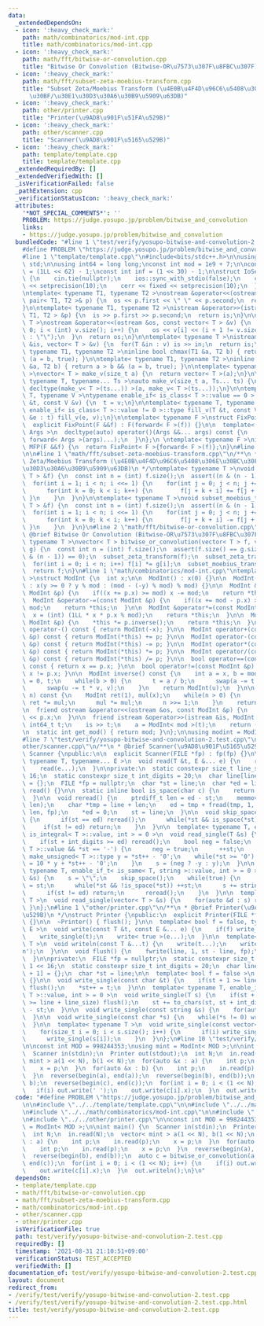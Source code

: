 ```yaml
---
data:
  _extendedDependsOn:
  - icon: ':heavy_check_mark:'
    path: math/combinatorics/mod-int.cpp
    title: math/combinatorics/mod-int.cpp
  - icon: ':heavy_check_mark:'
    path: math/fft/bitwise-or-convolution.cpp
    title: "Bitwise Or Convolution (Bitwise-OR\u7573\u307F\u8FBC\u307F)"
  - icon: ':heavy_check_mark:'
    path: math/fft/subset-zeta-moebius-transform.cpp
    title: "Subset Zeta/Moebius Transform (\u4E0B\u4F4D\u96C6\u5408\u306E\u30BC\u30FC\
      \u30BF/\u30E1\u30D3\u30A6\u30B9\u5909\u63DB)"
  - icon: ':heavy_check_mark:'
    path: other/printer.cpp
    title: "Printer(\u9AD8\u901F\u51FA\u529B)"
  - icon: ':heavy_check_mark:'
    path: other/scanner.cpp
    title: "Scanner(\u9AD8\u901F\u5165\u529B)"
  - icon: ':heavy_check_mark:'
    path: template/template.cpp
    title: template/template.cpp
  _extendedRequiredBy: []
  _extendedVerifiedWith: []
  _isVerificationFailed: false
  _pathExtension: cpp
  _verificationStatusIcon: ':heavy_check_mark:'
  attributes:
    '*NOT_SPECIAL_COMMENTS*': ''
    PROBLEM: https://judge.yosupo.jp/problem/bitwise_and_convolution
    links:
    - https://judge.yosupo.jp/problem/bitwise_and_convolution
  bundledCode: "#line 1 \"test/verify/yosupo-bitwise-and-convolution-2.test.cpp\"\n\
    #define PROBLEM \"https://judge.yosupo.jp/problem/bitwise_and_convolution\"\n\n\
    #line 1 \"template/template.cpp\"\n#include<bits/stdc++.h>\n\nusing namespace\
    \ std;\n\nusing int64 = long long;\nconst int mod = 1e9 + 7;\n\nconst int64 infll\
    \ = (1LL << 62) - 1;\nconst int inf = (1 << 30) - 1;\n\nstruct IoSetup {\n  IoSetup()\
    \ {\n    cin.tie(nullptr);\n    ios::sync_with_stdio(false);\n    cout << fixed\
    \ << setprecision(10);\n    cerr << fixed << setprecision(10);\n  }\n} iosetup;\n\
    \ntemplate< typename T1, typename T2 >\nostream &operator<<(ostream &os, const\
    \ pair< T1, T2 >& p) {\n  os << p.first << \" \" << p.second;\n  return os;\n\
    }\n\ntemplate< typename T1, typename T2 >\nistream &operator>>(istream &is, pair<\
    \ T1, T2 > &p) {\n  is >> p.first >> p.second;\n  return is;\n}\n\ntemplate< typename\
    \ T >\nostream &operator<<(ostream &os, const vector< T > &v) {\n  for(int i =\
    \ 0; i < (int) v.size(); i++) {\n    os << v[i] << (i + 1 != v.size() ? \" \"\
    \ : \"\");\n  }\n  return os;\n}\n\ntemplate< typename T >\nistream &operator>>(istream\
    \ &is, vector< T > &v) {\n  for(T &in : v) is >> in;\n  return is;\n}\n\ntemplate<\
    \ typename T1, typename T2 >\ninline bool chmax(T1 &a, T2 b) { return a < b &&\
    \ (a = b, true); }\n\ntemplate< typename T1, typename T2 >\ninline bool chmin(T1\
    \ &a, T2 b) { return a > b && (a = b, true); }\n\ntemplate< typename T = int64\
    \ >\nvector< T > make_v(size_t a) {\n  return vector< T >(a);\n}\n\ntemplate<\
    \ typename T, typename... Ts >\nauto make_v(size_t a, Ts... ts) {\n  return vector<\
    \ decltype(make_v< T >(ts...)) >(a, make_v< T >(ts...));\n}\n\ntemplate< typename\
    \ T, typename V >\ntypename enable_if< is_class< T >::value == 0 >::type fill_v(T\
    \ &t, const V &v) {\n  t = v;\n}\n\ntemplate< typename T, typename V >\ntypename\
    \ enable_if< is_class< T >::value != 0 >::type fill_v(T &t, const V &v) {\n  for(auto\
    \ &e : t) fill_v(e, v);\n}\n\ntemplate< typename F >\nstruct FixPoint : F {\n\
    \  explicit FixPoint(F &&f) : F(forward< F >(f)) {}\n\n  template< typename...\
    \ Args >\n  decltype(auto) operator()(Args &&... args) const {\n    return F::operator()(*this,\
    \ forward< Args >(args)...);\n  }\n};\n \ntemplate< typename F >\ninline decltype(auto)\
    \ MFP(F &&f) {\n  return FixPoint< F >{forward< F >(f)};\n}\n#line 4 \"test/verify/yosupo-bitwise-and-convolution-2.test.cpp\"\
    \n\n#line 1 \"math/fft/subset-zeta-moebius-transform.cpp\"\n/**\n * @brief Subset\
    \ Zeta/Moebius Transform (\u4E0B\u4F4D\u96C6\u5408\u306E\u30BC\u30FC\u30BF/\u30E1\
    \u30D3\u30A6\u30B9\u5909\u63DB)\n */\ntemplate< typename T >\nvoid subset_zeta_transform(vector<\
    \ T > &f) {\n  const int n = (int) f.size();\n  assert((n & (n - 1)) == 0);\n\
    \  for(int i = 1; i < n; i <<= 1) {\n    for(int j = 0; j < n; j += i << 1) {\n\
    \      for(int k = 0; k < i; k++) {\n        f[j + k + i] += f[j + k];\n     \
    \ }\n    }\n  }\n}\n\ntemplate< typename T >\nvoid subset_moebius_transform(vector<\
    \ T > &f) {\n  const int n = (int) f.size();\n  assert((n & (n - 1)) == 0);\n\
    \  for(int i = 1; i < n; i <<= 1) {\n    for(int j = 0; j < n; j += i << 1) {\n\
    \      for(int k = 0; k < i; k++) {\n        f[j + k + i] -= f[j + k];\n     \
    \ }\n    }\n  }\n}\n#line 2 \"math/fft/bitwise-or-convolution.cpp\"\n\n/**\n *\
    \ @brief Bitwise Or Convolution (Bitwise-OR\u7573\u307F\u8FBC\u307F)\n */\ntemplate<\
    \ typename T >\nvector< T > bitwise_or_convolution(vector< T > f, vector< T >\
    \ g) {\n  const int n = (int) f.size();\n  assert(f.size() == g.size());\n  assert((n\
    \ & (n - 1)) == 0);\n  subset_zeta_transform(f);\n  subset_zeta_transform(g);\n\
    \  for(int i = 0; i < n; i++) f[i] *= g[i];\n  subset_moebius_transform(f);\n\
    \  return f;\n}\n#line 1 \"math/combinatorics/mod-int.cpp\"\ntemplate< int mod\
    \ >\nstruct ModInt {\n  int x;\n\n  ModInt() : x(0) {}\n\n  ModInt(int64_t y)\
    \ : x(y >= 0 ? y % mod : (mod - (-y) % mod) % mod) {}\n\n  ModInt &operator+=(const\
    \ ModInt &p) {\n    if((x += p.x) >= mod) x -= mod;\n    return *this;\n  }\n\n\
    \  ModInt &operator-=(const ModInt &p) {\n    if((x += mod - p.x) >= mod) x -=\
    \ mod;\n    return *this;\n  }\n\n  ModInt &operator*=(const ModInt &p) {\n  \
    \  x = (int) (1LL * x * p.x % mod);\n    return *this;\n  }\n\n  ModInt &operator/=(const\
    \ ModInt &p) {\n    *this *= p.inverse();\n    return *this;\n  }\n\n  ModInt\
    \ operator-() const { return ModInt(-x); }\n\n  ModInt operator+(const ModInt\
    \ &p) const { return ModInt(*this) += p; }\n\n  ModInt operator-(const ModInt\
    \ &p) const { return ModInt(*this) -= p; }\n\n  ModInt operator*(const ModInt\
    \ &p) const { return ModInt(*this) *= p; }\n\n  ModInt operator/(const ModInt\
    \ &p) const { return ModInt(*this) /= p; }\n\n  bool operator==(const ModInt &p)\
    \ const { return x == p.x; }\n\n  bool operator!=(const ModInt &p) const { return\
    \ x != p.x; }\n\n  ModInt inverse() const {\n    int a = x, b = mod, u = 1, v\
    \ = 0, t;\n    while(b > 0) {\n      t = a / b;\n      swap(a -= t * b, b);\n\
    \      swap(u -= t * v, v);\n    }\n    return ModInt(u);\n  }\n\n  ModInt pow(int64_t\
    \ n) const {\n    ModInt ret(1), mul(x);\n    while(n > 0) {\n      if(n & 1)\
    \ ret *= mul;\n      mul *= mul;\n      n >>= 1;\n    }\n    return ret;\n  }\n\
    \n  friend ostream &operator<<(ostream &os, const ModInt &p) {\n    return os\
    \ << p.x;\n  }\n\n  friend istream &operator>>(istream &is, ModInt &a) {\n   \
    \ int64_t t;\n    is >> t;\n    a = ModInt< mod >(t);\n    return (is);\n  }\n\
    \n  static int get_mod() { return mod; }\n};\n\nusing modint = ModInt< mod >;\n\
    #line 7 \"test/verify/yosupo-bitwise-and-convolution-2.test.cpp\"\n\n#line 1 \"\
    other/scanner.cpp\"\n/**\n * @brief Scanner(\u9AD8\u901F\u5165\u529B)\n */\nstruct\
    \ Scanner {\npublic:\n\n  explicit Scanner(FILE *fp) : fp(fp) {}\n\n  template<\
    \ typename T, typename... E >\n  void read(T &t, E &... e) {\n    read_single(t);\n\
    \    read(e...);\n  }\n\nprivate:\n  static constexpr size_t line_size = 1 <<\
    \ 16;\n  static constexpr size_t int_digits = 20;\n  char line[line_size + 1]\
    \ = {};\n  FILE *fp = nullptr;\n  char *st = line;\n  char *ed = line;\n\n  void\
    \ read() {}\n\n  static inline bool is_space(char c) {\n    return c <= ' ';\n\
    \  }\n\n  void reread() {\n    ptrdiff_t len = ed - st;\n    memmove(line, st,\
    \ len);\n    char *tmp = line + len;\n    ed = tmp + fread(tmp, 1, line_size -\
    \ len, fp);\n    *ed = 0;\n    st = line;\n  }\n\n  void skip_space() {\n    while(true)\
    \ {\n      if(st == ed) reread();\n      while(*st && is_space(*st)) ++st;\n \
    \     if(st != ed) return;\n    }\n  }\n\n  template< typename T, enable_if_t<\
    \ is_integral< T >::value, int > = 0 >\n  void read_single(T &s) {\n    skip_space();\n\
    \    if(st + int_digits >= ed) reread();\n    bool neg = false;\n    if(is_signed<\
    \ T >::value && *st == '-') {\n      neg = true;\n      ++st;\n    }\n    typename\
    \ make_unsigned< T >::type y = *st++ - '0';\n    while(*st >= '0') {\n      y\
    \ = 10 * y + *st++ - '0';\n    }\n    s = (neg ? -y : y);\n  }\n\n  template<\
    \ typename T, enable_if_t< is_same< T, string >::value, int > = 0 >\n  void read_single(T\
    \ &s) {\n    s = \"\";\n    skip_space();\n    while(true) {\n      char *base\
    \ = st;\n      while(*st && !is_space(*st)) ++st;\n      s += string(base, st);\n\
    \      if(st != ed) return;\n      reread();\n    }\n  }\n\n  template< typename\
    \ T >\n  void read_single(vector< T > &s) {\n    for(auto &d : s) read(d);\n \
    \ }\n};\n#line 1 \"other/printer.cpp\"\n/**\n * @brief Printer(\u9AD8\u901F\u51FA\
    \u529B)\n */\nstruct Printer {\npublic:\n  explicit Printer(FILE *fp) : fp(fp)\
    \ {}\n\n  ~Printer() { flush(); }\n\n  template< bool f = false, typename T, typename...\
    \ E >\n  void write(const T &t, const E &... e) {\n    if(f) write_single(' ');\n\
    \    write_single(t);\n    write< true >(e...);\n  }\n\n  template< typename...\
    \ T >\n  void writeln(const T &...t) {\n    write(t...);\n    write_single('\\\
    n');\n  }\n\n  void flush() {\n    fwrite(line, 1, st - line, fp);\n    st = line;\n\
    \  }\n\nprivate:\n  FILE *fp = nullptr;\n  static constexpr size_t line_size =\
    \ 1 << 16;\n  static constexpr size_t int_digits = 20;\n  char line[line_size\
    \ + 1] = {};\n  char *st = line;\n\n  template< bool f = false >\n  void write()\
    \ {}\n\n  void write_single(const char &t) {\n    if(st + 1 >= line + line_size)\
    \ flush();\n    *st++ = t;\n  }\n\n  template< typename T, enable_if_t< is_integral<\
    \ T >::value, int > = 0 >\n  void write_single(T s) {\n    if(st + int_digits\
    \ >= line + line_size) flush();\n    st += to_chars(st, st + int_digits, s).ptr\
    \ - st;\n  }\n\n  void write_single(const string &s) {\n    for(auto &c: s) write_single(c);\n\
    \  }\n\n  void write_single(const char *s) {\n    while(*s != 0) write_single(*s++);\n\
    \  }\n\n  template< typename T >\n  void write_single(const vector< T > &s) {\n\
    \    for(size_t i = 0; i < s.size(); i++) {\n      if(i) write_single(' ');\n\
    \      write_single(s[i]);\n    }\n  }\n};\n#line 10 \"test/verify/yosupo-bitwise-and-convolution-2.test.cpp\"\
    \n\nconst int MOD = 998244353;\nusing mint = ModInt< MOD >;\n\nint main() {\n\
    \  Scanner in(stdin);\n  Printer out(stdout);\n  int N;\n  in.read(N);\n  vector<\
    \ mint > a(1 << N), b(1 << N);\n  for(auto &x : a) {\n    int p;\n    in.read(p);\n\
    \    x = p;\n  }\n  for(auto &x : b) {\n    int p;\n    in.read(p);\n    x = p;\n\
    \  }\n  reverse(begin(a), end(a));\n  reverse(begin(b), end(b));\n  auto c = bitwise_or_convolution(a,\
    \ b);\n  reverse(begin(c), end(c));\n  for(int i = 0; i < (1 << N); i++) {\n \
    \   if(i) out.write(' ');\n    out.write(c[i].x);\n  }\n  out.writeln();\n}\n"
  code: "#define PROBLEM \"https://judge.yosupo.jp/problem/bitwise_and_convolution\"\
    \n\n#include \"../../template/template.cpp\"\n\n#include \"../../math/fft/bitwise-or-convolution.cpp\"\
    \n#include \"../../math/combinatorics/mod-int.cpp\"\n\n#include \"../../other/scanner.cpp\"\
    \n#include \"../../other/printer.cpp\"\n\nconst int MOD = 998244353;\nusing mint\
    \ = ModInt< MOD >;\n\nint main() {\n  Scanner in(stdin);\n  Printer out(stdout);\n\
    \  int N;\n  in.read(N);\n  vector< mint > a(1 << N), b(1 << N);\n  for(auto &x\
    \ : a) {\n    int p;\n    in.read(p);\n    x = p;\n  }\n  for(auto &x : b) {\n\
    \    int p;\n    in.read(p);\n    x = p;\n  }\n  reverse(begin(a), end(a));\n\
    \  reverse(begin(b), end(b));\n  auto c = bitwise_or_convolution(a, b);\n  reverse(begin(c),\
    \ end(c));\n  for(int i = 0; i < (1 << N); i++) {\n    if(i) out.write(' ');\n\
    \    out.write(c[i].x);\n  }\n  out.writeln();\n}\n"
  dependsOn:
  - template/template.cpp
  - math/fft/bitwise-or-convolution.cpp
  - math/fft/subset-zeta-moebius-transform.cpp
  - math/combinatorics/mod-int.cpp
  - other/scanner.cpp
  - other/printer.cpp
  isVerificationFile: true
  path: test/verify/yosupo-bitwise-and-convolution-2.test.cpp
  requiredBy: []
  timestamp: '2021-08-31 21:10:51+09:00'
  verificationStatus: TEST_ACCEPTED
  verifiedWith: []
documentation_of: test/verify/yosupo-bitwise-and-convolution-2.test.cpp
layout: document
redirect_from:
- /verify/test/verify/yosupo-bitwise-and-convolution-2.test.cpp
- /verify/test/verify/yosupo-bitwise-and-convolution-2.test.cpp.html
title: test/verify/yosupo-bitwise-and-convolution-2.test.cpp
---
```

